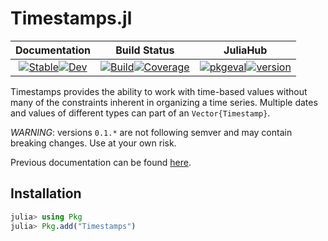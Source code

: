 # Timestamps.jl

|                                                                                                  **Documentation**                                                                                                  |                                                                                                                          **Build Status**                                                                                                                          |                                                                                                          **JuliaHub**                                                                                                          |
|:-------------------------------------------------------------------------------------------------------------------------------------------------------------------------------------------------------------------:|:------------------------------------------------------------------------------------------------------------------------------------------------------------------------------------------------------------------------------------------------------------------:|:------------------------------------------------------------------------------------------------------------------------------------------------------------------------------------------------------------------------------:|
| [![Stable](https://img.shields.io/badge/docs-stable-blue.svg)](https://JuliaQuant.github.io/Timestamps.jl/stable)[![Dev](https://img.shields.io/badge/docs-dev-blue.svg)](https://JuliaQuant.github.io/Timestamps.jl/dev) | [![Build](https://github.com/JuliaQuant/Timestamps.jl/workflows/CI/badge.svg)](https://github.com/JuliaQuant/Timestamps.jl/actions)[![Coverage](https://codecov.io/gh/JuliaQuant/Timestamps.jl/branch/master/graph/badge.svg)](https://codecov.io/gh/JuliaQuant/Timestamps.jl) | [![pkgeval](https://juliahub.com/docs/Timestamps/pkgeval.svg)](https://juliahub.com/ui/Packages/Timestamps/y83nC)[![version](https://juliahub.com/docs/Timestamps/version.svg)](https://juliahub.com/ui/Packages/Timestamps/y83nC) |

Timestamps provides the ability to work with time-based values without many of the constraints inherent in organizing
a time series. Multiple dates and values of different types can part of an `Vector{Timestamp}`.

*WARNING*: versions `0.1.*` are not following semver and may contain breaking changes. Use at your own risk.

Previous documentation can be found [here](http://timestampsjl.readthedocs.org/en/latest/).

## Installation

````julia
julia> using Pkg
julia> Pkg.add("Timestamps")
````
